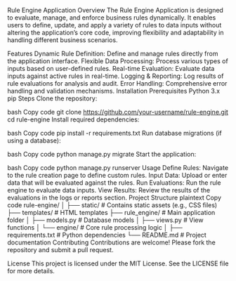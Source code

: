 Rule Engine Application
Overview
The Rule Engine Application is designed to evaluate, manage, and enforce business rules dynamically. It enables users to define, update, and apply a variety of rules to data inputs without altering the application’s core code, improving flexibility and adaptability in handling different business scenarios.

Features
Dynamic Rule Definition: Define and manage rules directly from the application interface.
Flexible Data Processing: Process various types of inputs based on user-defined rules.
Real-time Evaluation: Evaluate data inputs against active rules in real-time.
Logging & Reporting: Log results of rule evaluations for analysis and audit.
Error Handling: Comprehensive error handling and validation mechanisms.
Installation
Prerequisites
Python 3.x
pip
Steps
Clone the repository:

bash
Copy code
git clone https://github.com/your-username/rule-engine.git
cd rule-engine
Install required dependencies:

bash
Copy code
pip install -r requirements.txt
Run database migrations (if using a database):

bash
Copy code
python manage.py migrate
Start the application:

bash
Copy code
python manage.py runserver
Usage
Define Rules: Navigate to the rule creation page to define custom rules.
Input Data: Upload or enter data that will be evaluated against the rules.
Run Evaluations: Run the rule engine to evaluate data inputs.
View Results: Review the results of the evaluations in the logs or reports section.
Project Structure
plaintext
Copy code
rule-engine/
│
├── static/                   # Contains static assets (e.g., CSS files)
├── templates/                # HTML templates
├── rule_engine/              # Main application folder
│   ├── models.py             # Database models
│   ├── views.py              # View functions
│   └── engine/               # Core rule processing logic
│
├── requirements.txt          # Python dependencies
└── README.md                 # Project documentation
Contributing
Contributions are welcome! Please fork the repository and submit a pull request.

License
This project is licensed under the MIT License. See the LICENSE file for more details.
